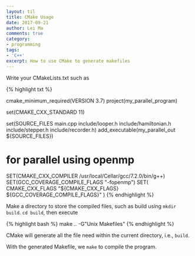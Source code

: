 ```yaml
---
layout: til
title: CMake Usage
date: 2017-09-21
author: Lei Ma
comments: true
category:
- programming
tags:
- 'C++'
excerpt: How to use CMake to generate makefiles
---
```


Write your CMakeLists.txt such as

{% highlight txt %}

cmake_minimum_required(VERSION 3.7)
project(my_parallel_program)

set(CMAKE_CXX_STANDARD 11)

set(SOURCE_FILES main.cpp include/looper.h include/hamiltonian.h include/stepper.h include/recorder.h)
add_executable(my_parallel_out ${SOURCE_FILES})

# for parallel using openmp
SET(CMAKE_CXX_COMPILER /usr/local/Cellar/gcc/7.2.0/bin/g++)
SET(GCC_COVERAGE_COMPILE_FLAGS "-fopenmp")
SET( CMAKE_CXX_FLAGS  "${CMAKE_CXX_FLAGS} ${GCC_COVERAGE_COMPILE_FLAGS}" )
{% endhighlight %}

Make a directory to store the compiled files, such as build using `mkdir build`. `cd build`, then execute

{% highlight bash %}
make .. -G"Unix Makefiles"
{% endhighlight %}

CMake will generate all the file need within the current directory, i.e., `build`.

With the generated Makefile, we `make` to compile the program.
